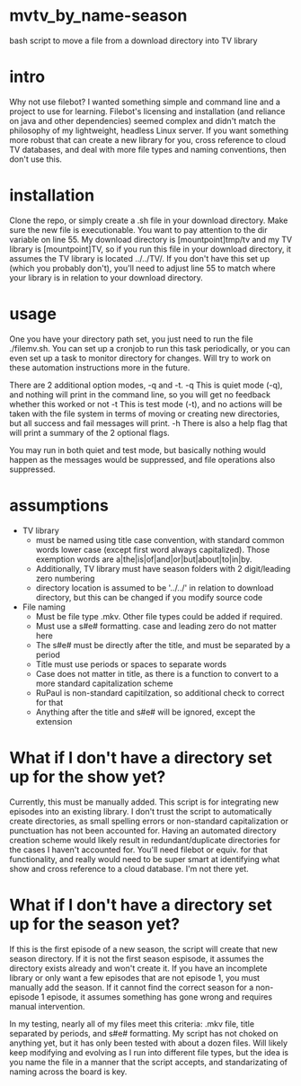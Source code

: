 # mvtv_by_name-season
bash script to move a file from a download directory into TV library

# intro
Why not use filebot? I wanted something simple and command line and a project to use for learning. Filebot's licensing and installation (and reliance on java and other dependencies) seemed complex and didn't match the philosophy of my lightweight, headless Linux server. If you want something more robust that can create a new library for you, cross reference to cloud TV databases, and deal with more file types and naming conventions, then don't use this. 

# installation
Clone the repo, or simply create a .sh file in your download directory. Make sure the new file is executionable. You want to pay attention to the dir variable on line 55. My download directory is [mountpoint]tmp/tv and my TV library is [mountpoint]TV, so if you run this file in your download directory, it assumes the TV library is located ../../TV/. If you don't have this set up (which you probably don't), you'll need to adjust line 55 to match where your library is in relation to your download directory. 

# usage
One you have your directory path set, you just need to run the file ./filemv.sh. You can set up a cronjob to run this task periodically, or you can even set up a task to monitor directory for changes. Will try to work on these automation instructions more in the future.

There are 2 additional option modes, -q and -t.
-q
  This is quiet mode (-q), and nothing will print in the command line, so you will get no feedback whether this worked or not
-t
  This is test mode (-t), and no actions will be taken with the file system in terms of moving or creating new directories, but all success and fail messages will print.
-h
  There is also a help flag that will print a summary of the 2 optional flags.

You may run in both quiet and test mode, but basically nothing would happen as the messages would be suppressed, and file operations also suppressed.

# assumptions
- TV library
  - must be named using title case convention, with standard common words lower case (except first word always capitalized). Those exemption words are a|the|is|of|and|or|but|about|to|in|by.
  - Additionally, TV library must have season folders with 2 digit/leading zero numbering
  - directory location is assumed to be '../../' in relation to download directory, but this can be changed if you modify source code
- File naming
  - Must be file type .mkv. Other file types could be added if required.
  - Must use a s#e# formatting. case and leading zero do not matter here
  - The s#e# must be directly after the title, and must be separated by a period
  - Title must use periods or spaces to separate words
  - Case does not matter in title, as there is a function to convert to a more standard capitalization scheme
  - RuPaul is non-standard capitilzation, so additional check to correct for that
  - Anything after the title and s#e# will be ignored, except the extension
  
# What if I don't have a directory set up for the show yet?

  Currently, this must be manually added. This script is for integrating new episodes into an existing library. I don't trust the script to automatically create directories, as small spelling errors or non-standard capitalization or punctuation has not been accounted for. Having an automated directory creation scheme would likely result in redundant/duplicate directories for the cases I haven't accounted for. You'll need filebot or equiv. for that functionality, and really would need to be super smart at identifying what show and cross reference to a cloud database. I'm not there yet.

# What if I don't have a directory set up for the season yet?

  If this is the first episode of a new season, the script will create that new season directory. If it is not the first season espisode, it assumes the directory exists already and won't create it. If you have an incomplete library or only want a few episodes that are not episode 1, you must manually add the season. If it cannot find the correct season for a non-episode 1 episode, it assumes something has gone wrong and requires manual intervention.
  
In my testing, nearly all of my files meet this criteria: .mkv file, title separated by periods, and s#e# formatting. My script has not choked on anything yet, but it has only been tested with about a dozen files. Will likely keep modifying and evolving as I run into different file types, but the idea is you name the file in a manner that the script accepts, and standarizating of naming across the board is key.
